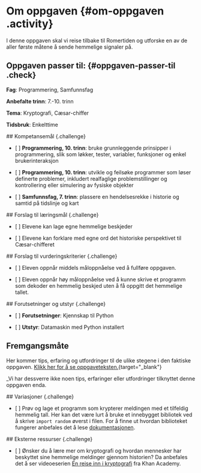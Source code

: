 # Om oppgaven {#om-oppgaven .activity}

I denne oppgaven skal vi reise tilbake til Romertiden og utforske en av
de aller første måtene å sende hemmelige signaler på.

## Oppgaven passer til: {#oppgaven-passer-til .check}

**Fag**: Programmering, Samfunnsfag

**Anbefalte trinn**: 7.-10. trinn

**Tema**: Kryptografi, Cæsar-chiffer

**Tidsbruk**: Enkelttime

\#\# Kompetansemål {.challenge}

-   \[ \] **Programmering, 10. trinn**: bruke grunnleggende prinsipper i
    programmering, slik som løkker, tester, variabler, funksjoner og
    enkel brukerinteraksjon

-   \[ \] **Programmering, 10. trinn**: utvikle og feilsøke programmer
    som løser definerte problemer, inkludert realfaglige
    problemstillinger og kontrollering eller simulering av fysiske
    objekter

-   \[ \] **Samfunnsfag, 7. trinn**: plassere en hendelsesrekke i
    historie og samtid på tidslinje og kart

\#\# Forslag til læringsmål {.challenge}

-   \[ \] Elevene kan lage egne hemmelige beskjeder

-   \[ \] Elevene kan forklare med egne ord det historiske perspektivet
    til Cæsar-chifferet

\#\# Forslag til vurderingskriterier {.challenge}

-   \[ \] Eleven oppnår middels måloppnåelse ved å fullføre oppgaven.

-   \[ \] Eleven oppnår høy måloppnåelse ved å kunne skrive et programm
    som dekoder en hemmelig beskjed uten å få oppgitt det hemmelige
    tallet.

\#\# Forutsetninger og utstyr {.challenge}

-   \[ \] **Forutsetninger**: Kjennskap til Python

-   \[ \] **Utstyr**: Datamaskin med Python installert

## Fremgangsmåte

Her kommer tips, erfaring og utfordringer til de ulike stegene i den
faktiske oppgaven. [Klikk her for å se
oppgaveteksten.](../hemmelige_koder/hemmelige_koder.html){target="_blank"}

\_Vi har dessverre ikke noen tips, erfaringer eller utfordringer
tilknyttet denne oppgaven enda.

\#\# Variasjoner {.challenge}

-   \[ \] Prøv og lage et programm som krypterer meldingen med et
    tilfeldig hemmelig tall. Her kan det være lurt å bruke et innebygget
    bibliotek ved å skrive `import random` øverst i filen. For å finne
    ut hvordan biblioteket fungerer anbefales det å lese
    [dokumentasjonen](https://docs.python.org/3/library/random.html).

\#\# Eksterne ressurser {.challenge}

-   \[ \] Ønsker du å lære mer om kryptografi og hvordan mennesker har
    beskyttet sine hemmelige meldinger gjennom historien? Da anbefales
    det å ser videoeserien [En reise inn i
    kryptografi](https://nb.khanacademy.org/computing/computer-science/cryptography)
    fra Khan Academy.

